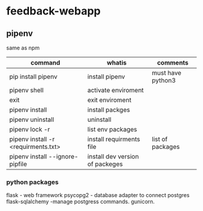 # feedback-webapp

## pipenv

same as npm

| command                             | whatis                          | comments          |
| ----------------------------------- | ------------------------------- | ----------------- |
| pip install pipenv                  | install pipenv                  | must have python3 |
| pipenv shell                        | activate enviroment             |                   |
| exit                                | exit enviroment                 |                   |
| pipenv install                      | install packges                 |                   |
| pipenv uninstall                    | uninstall                       |                   |
| pipenv lock -r                      | list env packages               |                   |
| pipenv install -r <requirments.txt> | install requirments file        | list of packages  |
| pipenv install --ignore-pipfile     | install dev version of packeges |                   |

### python packages

flask - web framework
psycopg2 - database adapter to connect postgres
flask-sqlalchemy -manage postgress commands.
gunicorn.
